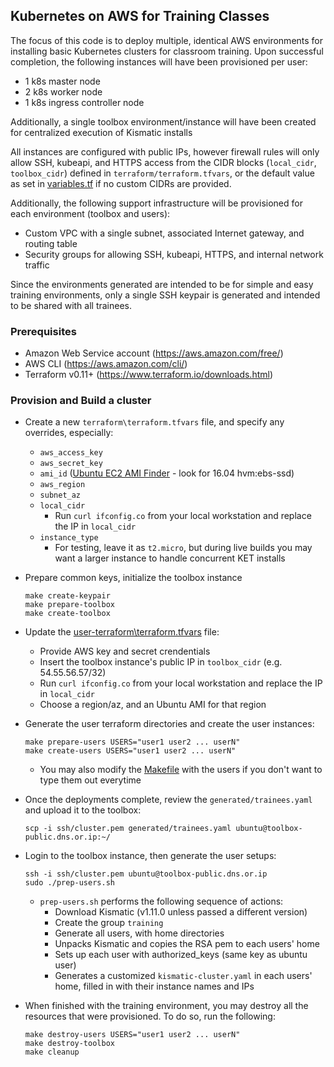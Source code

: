 ## Kubernetes on AWS for Training Classes
The focus of this code is to deploy multiple, identical AWS environments for installing basic Kubernetes clusters for classroom training.
Upon successful completion, the following instances will have been provisioned per user:

* 1 k8s master node
* 2 k8s worker node
* 1 k8s ingress controller node

Additionally, a single toolbox environment/instance will have been created for centralized execution of Kismatic installs

All instances are configured with public IPs, however firewall rules will only allow SSH, kubeapi, and HTTPS access from the CIDR blocks (`local_cidr`, `toolbox_cidr`) defined in `terraform/terraform.tfvars`, or the default value as set in [variables.tf](terraform/variables.tf) if no custom CIDRs are provided.

Additionally, the following support infrastructure will be provisioned for each environment (toolbox and users):

* Custom VPC with a single subnet, associated Internet gateway, and routing table
* Security groups for allowing SSH, kubeapi, HTTPS, and internal network traffic

Since the environments generated are intended to be for simple and easy training environments, only a single SSH keypair is generated and intended to be shared with all trainees.

### Prerequisites
* Amazon Web Service account (https://aws.amazon.com/free/)
* AWS CLI (https://aws.amazon.com/cli/)
* Terraform v0.11+ (https://www.terraform.io/downloads.html)

### Provision and Build a cluster

* Create a new `terraform\terraform.tfvars` file, and specify any overrides, especially:
    * `aws_access_key`
    * `aws_secret_key`
    * `ami_id` ([Ubuntu EC2 AMI Finder](https://cloud-images.ubuntu.com/locator/ec2/) - look for 16.04 hvm:ebs-ssd)
    * `aws_region`
    * `subnet_az`
    * `local_cidr`
        * Run `curl ifconfig.co` from your local workstation and replace the IP in `local_cidr`
    * `instance_type`
        * For testing, leave it as `t2.micro`, but during live builds you may want a larger instance to handle concurrent KET installs

* Prepare common keys, initialize the toolbox instance
    ```
    make create-keypair
    make prepare-toolbox
    make create-toolbox
    ```

* Update the [user-terraform\terraform.tfvars](user-terraform\terraform.tfvars) file:
    * Provide AWS key and secret crendentials
    * Insert the toolbox instance's public IP in `toolbox_cidr` (e.g. 54.55.56.57/32)
    * Run `curl ifconfig.co` from your local workstation and replace the IP in `local_cidr`
    * Choose a region/az, and an Ubuntu AMI for that region

* Generate the user terraform directories and create the user instances:
    ```
    make prepare-users USERS="user1 user2 ... userN"
    make create-users USERS="user1 user2 ... userN"
    ```
    * You may also modify the [Makefile](Makefile) with the users if you don't want to type them out everytime

* Once the deployments complete, review the `generated/trainees.yaml` and upload it to the toolbox:
    ```
    scp -i ssh/cluster.pem generated/trainees.yaml ubuntu@toolbox-public.dns.or.ip:~/
    ```

* Login to the toolbox instance, then generate the user setups:
    ```
    ssh -i ssh/cluster.pem ubuntu@toolbox-public.dns.or.ip
    sudo ./prep-users.sh
    ```
  *  `prep-users.sh` performs the following sequence of actions:
      * Download Kismatic (v1.11.0 unless passed a different version)
      * Create the group `training`
      * Generate all users, with home directories
      * Unpacks Kismatic and copies the RSA pem to each users' home
      * Sets up each user with authorized_keys (same key as ubuntu user)
      * Generates a customized `kismatic-cluster.yaml` in each users' home, filled in with their instance names and IPs

* When finished with the training environment, you may destroy all the resources that were provisioned. To do so, run the following:
    ```
    make destroy-users USERS="user1 user2 ... userN"
    make destroy-toolbox
    make cleanup
    ```
